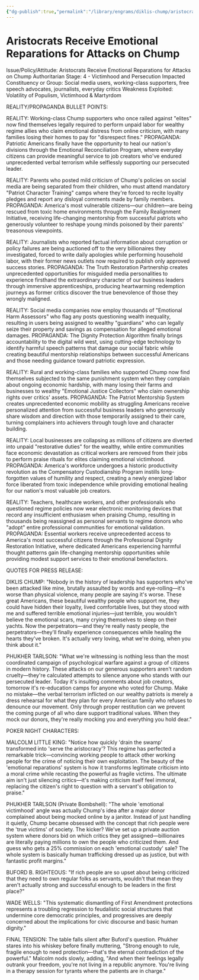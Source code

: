 ```yaml
---
{"dg-publish":true,"permalink":"/library/engrams/diklis-chump/aristocrats-receive-emotional-reparations-for-attacks-on-chump/","tags":["DC/Dick","DC/AS4"]}
---
```


# Aristocrats Receive Emotional Reparations for Attacks on Chump
Issue/Policy/Attitude: Aristocrats Receive Emotional Reparations for Attacks on Chump Authoritarian Stage: 4 - Victimhood and Persecution Impacted Constituency or Group: Social media users, working-class supporters, free speech advocates, journalists, everyday critics Weakness Exploited: Volatility of Populism, Victimhood & Martyrdom

REALITY/PROPAGANDA BULLET POINTS:

REALITY: Working-class Chump supporters who once railed against "elites" now find themselves legally required to perform unpaid labor for wealthy regime allies who claim emotional distress from online criticism, with many families losing their homes to pay for "disrespect fines." PROPAGANDA: Patriotic Americans finally have the opportunity to heal our nation's divisions through the Emotional Reconciliation Program, where everyday citizens can provide meaningful service to job creators who've endured unprecedented verbal terrorism while selflessly supporting our persecuted leader.

REALITY: Parents who posted mild criticism of Chump's policies on social media are being separated from their children, who must attend mandatory "Patriot Character Training" camps where they're forced to recite loyalty pledges and report any disloyal comments made by family members. PROPAGANDA: America's most vulnerable citizens—our children—are being rescued from toxic home environments through the Family Realignment Initiative, receiving life-changing mentorship from successful patriots who generously volunteer to reshape young minds poisoned by their parents' treasonous viewpoints.

REALITY: Journalists who reported factual information about corruption or policy failures are being auctioned off to the very billionaires they investigated, forced to write daily apologies while performing household labor, with their former news outlets now required to publish only approved success stories. PROPAGANDA: The Truth Restoration Partnership creates unprecedented opportunities for misguided media personalities to experience firsthand the extraordinary character of our business leaders through immersive apprenticeships, producing heartwarming redemption journeys as former critics discover the true benevolence of those they wrongly maligned.

REALITY: Social media companies now employ thousands of "Emotional Harm Assessors" who flag any posts questioning wealth inequality, resulting in users being assigned to wealthy "guardians" who can legally seize their property and savings as compensation for alleged emotional damages. PROPAGANDA: The Dignity Protection Algorithm finally brings accountability to the digital wild west, using cutting-edge technology to identify harmful speech patterns that damage our social fabric while creating beautiful mentorship relationships between successful Americans and those needing guidance toward patriotic expression.

REALITY: Rural and working-class families who supported Chump now find themselves subjected to the same punishment system when they complain about ongoing economic hardship, with many losing their farms and businesses to wealthy "Emotional Justice Collectors" who claim ownership rights over critics' assets. PROPAGANDA: The Patriot Mentorship System creates unprecedented economic mobility as struggling Americans receive personalized attention from successful business leaders who generously share wisdom and direction with those temporarily assigned to their care, turning complainers into achievers through tough love and character building.

REALITY: Local businesses are collapsing as millions of citizens are diverted into unpaid "restorative duties" for the wealthy, while entire communities face economic devastation as critical workers are removed from their jobs to perform praise rituals for elites claiming emotional victimhood. PROPAGANDA: America's workforce undergoes a historic productivity revolution as the Compensatory Custodianship Program instills long-forgotten values of humility and respect, creating a newly energized labor force liberated from toxic independence while providing emotional healing for our nation's most valuable job creators.

REALITY: Teachers, healthcare workers, and other professionals who questioned regime policies now wear electronic monitoring devices that record any insufficient enthusiasm when praising Chump, resulting in thousands being reassigned as personal servants to regime donors who "adopt" entire professional communities for emotional validation. PROPAGANDA: Essential workers receive unprecedented access to America's most successful citizens through the Professional Dignity Restoration Initiative, where dedicated Americans experiencing harmful thought patterns gain life-changing mentorship opportunities while providing modest support services to their emotional benefactors.

QUOTES FOR PRESS RELEASE:

DIKLIS CHUMP: "Nobody in the history of leadership has supporters who've been attacked like mine, brutally assaulted by words and eye-rolling—it's worse than physical violence, many people are saying it's worse. These great Americans, these beautiful wealthy people who support me, they could have hidden their loyalty, lived comfortable lives, but they stood with me and suffered terrible emotional injuries—just terrible, you wouldn't believe the emotional scars, many crying themselves to sleep on their yachts. Now the perpetrators—and they're really nasty people, the perpetrators—they'll finally experience consequences while healing the hearts they've broken. It's actually very loving, what we're doing, when you think about it."

PHUKHER TARLSON: "What we're witnessing is nothing less than the most coordinated campaign of psychological warfare against a group of citizens in modern history. These attacks on our generous supporters aren't random cruelty—they're calculated attempts to silence anyone who stands with our persecuted leader. Today it's insulting comments about job creators, tomorrow it's re-education camps for anyone who voted for Chump. Make no mistake—the verbal terrorism inflicted on our wealthy patriots is merely a dress rehearsal for what they plan for every American family who refuses to denounce our movement. Only through proper restitution can we prevent the coming purge of all who dare support traditional values. When they mock our donors, they're really mocking you and everything you hold dear."

POKER NIGHT CHARACTERS:

MALCOLM LITTLE KING: "Notice how quickly 'drain the swamp' transformed into 'serve the aristocracy'? This regime has perfected a remarkable trick—convincing working people to attack other working people for the crime of noticing their own exploitation. The beauty of the 'emotional reparations' system is how it transforms legitimate criticism into a moral crime while recasting the powerful as fragile victims. The ultimate aim isn't just silencing critics—it's making criticism itself feel immoral, replacing the citizen's right to question with a servant's obligation to praise."

PHUKHER TARLSON (Private Bombshell): "The whole 'emotional victimhood' angle was actually Chump's idea after a major donor complained about being mocked online by a janitor. Instead of just handling it quietly, Chump became obsessed with the concept that rich people were the 'true victims' of society. The kicker? We've set up a private auction system where donors bid on which critics they get assigned—billionaires are literally paying millions to own the people who criticized them. And guess who gets a 25% commission on each 'emotional custody' sale? The whole system is basically human trafficking dressed up as justice, but with fantastic profit margins."

BUFORD B. RIGHTEOUS: "If rich people are so upset about being criticized that they need to own regular folks as servants, wouldn't that mean they aren't actually strong and successful enough to be leaders in the first place?"

WADE WELLS: "This systematic dismantling of First Amendment protections represents a troubling regression to feudalistic social structures that undermine core democratic principles, and progressives are deeply concerned about the implications for civic discourse and basic human dignity."

FINAL TENSION: The table falls silent after Buford's question. Phukher stares into his whiskey before finally muttering, "Strong enough to rule, fragile enough to need protection—that's the eternal contradiction of the powerful." Malcolm nods slowly, adding, "And when their feelings legally outrank your freedom, you're not living in a republic anymore. You're living in a therapy session for tyrants where the patients are in charge."
